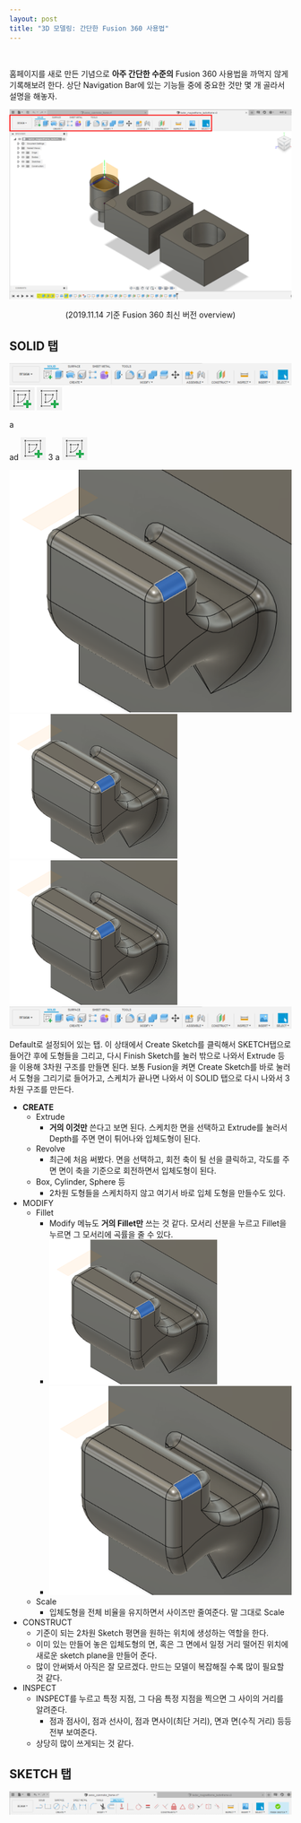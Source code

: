 ```yaml
---
layout: post
title: "3D 모델링: 간단한 Fusion 360 사용법"
---
```

<br>

홈페이지를 새로 만든 기념으로 **아주 간단한 수준의** Fusion 360 사용법을 까먹지 않게 기록해보려 한다. 상단 Navigation Bar에 있는 기능들 중에 중요한 것만 몇 개 골라서 설명을 해놓자.

<img src="/assets/fusion360/overview.png" width="800">
<p style='text-align:center'>(2019.11.14 기준 Fusion 360 최신 버전 overview)</p>

## SOLID 탭
<img src="/assets/fusion360/solid_tab.png">
<img src="/assets/fusion360/create_sketch_icon.png"> <img src="/assets/fusion360/create_sketch_icon.png"> 

a


ad <img src="/assets/fusion360/create_sketch_icon.png"> 3 a <img  src="/assets/fusion360/create_sketch_icon.png">

 ![Fillet_example](/assets/fusion360/fillet_example.PNG )
<img src="/assets/fusion360/fillet_example.png" width=300>
<img src="/assets/fusion360/fillet_example.PNG" width=300>
 ![Fillet_example](/assets/fusion360/solid_tab.png)

Default로 설정되어 있는 탭. 이 상태에서 Create Sketch를 클릭해서 SKETCH탭으로 들어간 후에 도형들을 그리고, 다시 Finish Sketch를 눌러 밖으로 나와서 Extrude 등을 이용해 3차원 구조를 만들면 된다. 보통 Fusion을 켜면 Create Sketch를 바로 눌러서 도형을 그리기로 들어가고, 스케치가 끝나면 나와서 이 SOLID 탭으로 다시 나와서 3차원 구조를 만든다.
* **CREATE**
  * Extrude
    * **거의 이것만** 쓴다고 보면 된다. 스케치한 면을 선택하고 Extrude를 눌러서 Depth를 주면 면이 튀어나와 입체도형이 된다.
  * Revolve
    * 최근에 처음 써봤다. 면을 선택하고, 회전 축이 될 선을 클릭하고, 각도를 주면 면이 축을 기준으로 회전하면서 입체도형이 된다.
  * Box, Cylinder, Sphere 등
    * 2차원 도형들을 스케치하지 않고 여기서 바로 입체 도형을 만들수도 있다.
* MODIFY
  * Fillet
    * Modify 메뉴도 **거의 Fillet만** 쓰는 것 같다. 모서리 선분을 누르고 Fillet을 누르면 그 모서리에 곡률을 줄 수 있다.
    * <img src="/assets/fusion360/fillet_example.PNG" width=300>
    * ![Fillet_example](/assets/fusion360/fillet_example.PNG)
  * Scale
  	* 입체도형을 전체 비율을 유지하면서 사이즈만 줄여준다. 말 그대로 Scale
* CONSTRUCT
  * 기준이 되는 2차원 Sketch 평면을 원하는 위치에 생성하는 역할을 한다.
  * 이미 있는 만들어 놓은 입체도형의 면, 혹은 그 면에서 일정 거리 떨어진 위치에 새로운 sketch plane을 만들어 준다.
  * 많이 안써봐서 아직은 잘 모르겠다. 만드는 모델이 복잡해질 수록 많이 필요할 것 같다.
* INSPECT
  * INSPECT를 누르고 특정 지점, 그 다음 특정 지점을 찍으면 그 사이의 거리를 알려준다.
    * 점과 점사이, 점과 선사이, 점과 면사이(최단 거리), 면과 면(수직 거리) 등등 전부 보여준다.
  * 상당히 많이 쓰게되는 것 같다.

## SKETCH 탭
<img src="/assets/fusion360/sketch_tab.png">

